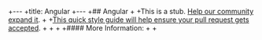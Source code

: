 +---
+title: Angular
+---
+## Angular
+
+This is a stub. <a href='https://github.com/freecodecamp/guides/tree/master/src/pages/angular/index.md' target='_blank' rel='nofollow'>Help our community expand it</a>.
+
+<a href='https://github.com/freecodecamp/guides/blob/master/README.md' target='_blank' rel='nofollow'>This quick style guide will help ensure your pull request gets accepted</a>.
+
+<!-- The article goes here, in GitHub-flavored Markdown. Feel free to add YouTube videos, images, and CodePen/JSBin embeds  -->
+
+#### More Information:
+<!-- Please add any articles you think might be helpful to read before writing the article -->
+
